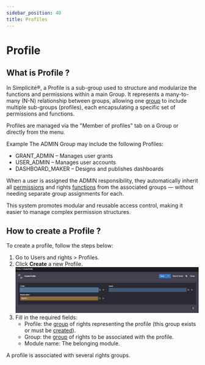 ```yaml
---
sidebar_position: 40
title: Profiles
---
```


# Profile 

## What is Profile ?

In Simplicité®, a Profile is a sub-group used to structure and modularize the functions and permissions within a main Group. It represents a many-to-many (N-N) relationship between groups, allowing one [group](/make/usersrights/groups) to include multiple sub-groups (profiles), each encapsulating a specific set of permissions and functions.   

Profiles are managed via the "Member of profiles" tab on a Group or directly from the menu.

Example
The ADMIN Group may include the following Profiles:

- GRANT_ADMIN – Manages user grants  
- USER_ADMIN – Manages user accounts  
- DASHBOARD_MAKER – Designs and publishes dashboards

When a user is assigned the ADMIN responsibility, they automatically inherit all [permissions](/make/usersrights/permissions) and rights [functions](/make/usersrights/function) from the associated groups — without needing separate group assignments for each.

This system promotes modular and reusable access control, making it easier to manage complex permission structures.    

## How to create a Profile ?

To create a profile, follow the steps below: 

1. Go to Users and rights > Profiles.
2. Click **Create** a new Profile.  
![](img/profiles/profiles.jpg)
3. Fill in the required fields:
    - Profile: the [group](/make/usersrights/groups) of rights representing the profile (this group exists or must be [created](/make/usersrights/groups#configuration)).  
    - Group: the [group](/make/usersrights/groups) of rights to be associated with the profile.  
    - Module name: The belonging module.  

A profile is associated with several rights groups.   